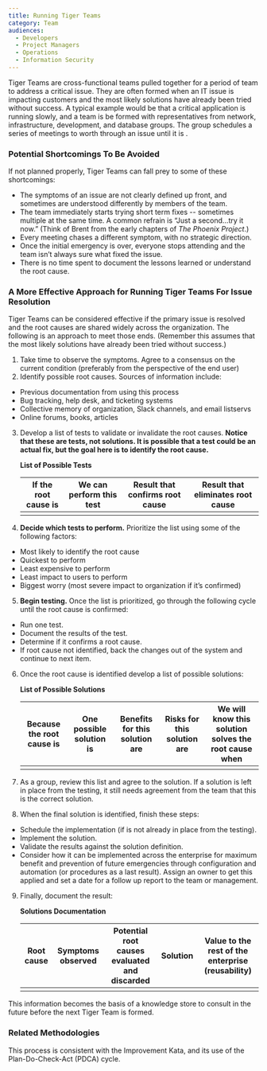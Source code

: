 ```yaml
---
title: Running Tiger Teams
category: Team
audiences:
  - Developers
  - Project Managers
  - Operations
  - Information Security
---
```


Tiger Teams are cross-functional teams pulled together for a period of team to address a critical issue. They are often formed when an IT issue is impacting customers and the most likely solutions have already been tried without success. A typical example would be that a critical application is running slowly, and a team is be formed with representatives from network, infrastructure, development, and database groups.  The group schedules a series of meetings to worth through an issue until it is .

### Potential Shortcomings To Be Avoided ###

If not planned properly, Tiger Teams can fall prey to some of these shortcomings:
* The symptoms of an issue are not clearly defined up front, and sometimes are understood differently by members of the team.
* The team immediately starts trying short term fixes -- sometimes multiple at the same time. A common refrain is “Just a second...try it now.” (Think of Brent from the early chapters of _The Phoenix Project_.)
* Every meeting chases a different symptom, with no strategic direction.
* Once the initial emergency is over, everyone stops attending and the team isn’t always sure what fixed the issue.
* There is no time spent to document the lessons learned or understand the root cause.

### A More Effective Approach for Running Tiger Teams For Issue Resolution ###

Tiger Teams can be considered effective if the primary issue is resolved and the root causes are shared widely across the organization. The following is an approach to meet those ends. (Remember this assumes that the most likely solutions have already been tried without success.)

1. Take time to observe the symptoms. Agree to a consensus on the current condition (preferably from the perspective of the end user)
2. Identify possible root causes. Sources of information include:
  * Previous documentation from using this process
  * Bug tracking, help desk, and ticketing systems
  * Collective memory of organization, Slack channels, and email listservs
  * Online forums, books, articles
3. Develop a list of tests to validate or invalidate the root causes. **Notice that these are tests, not solutions. It is possible that a test could be an actual fix, but the goal here is to identify the root cause.** 

      **List of Possible Tests**

    | If the root cause is | We can perform this test | Result that confirms root cause | Result that eliminates root cause| 
    | ---- | ----- | ----- | ------|
    | | | | 

4. **Decide which tests to perform.** Prioritize the list using some of the following factors:
  * Most likely to identify the root cause
  * Quickest to perform
  * Least expensive to perform
  * Least impact to users to perform
  * Biggest worry (most severe impact to organization if it’s confirmed)

5. **Begin testing.** Once the list is prioritized, go through the following cycle until the root cause is confirmed:
  * Run one test.
  * Document the results of the test.
  * Determine if it confirms a root cause.
  * If root cause not identified, back the changes out of the system and continue to next item.

6. Once the root cause is identified develop a list of possible solutions:

      **List of Possible Solutions**

    | Because the root cause is | One possible solution is | Benefits for this solution are| Risks for this solution are| We will know this solution solves the root cause when |
    | ---- | ----- | ----- | ------| ---- |
    | | | | |

7. As a group, review this list and agree to the solution. If a solution is left in place from the testing, it still needs agreement from the team that this is the correct solution. 

8. When the final solution is identified, finish these steps:
  * Schedule the implementation (if is not already in place from the testing).
  * Implement the solution.
  * Validate the results against the solution definition.
  * Consider how it can be implemented across the enterprise for maximum benefit and prevention of future emergencies through configuration and automation (or procedures as a last result). Assign an owner to get this applied and set a date for a follow up report to the team or management.

9. Finally, document the result:

    **Solutions Documentation**

    | Root cause | Symptoms observed | Potential root causes evaluated and discarded | Solution | Value to the rest of the enterprise (reusability) |
    | ---- | ----- | ----- | ------| ---- |
    | | | | |


This information becomes the basis of a knowledge store to consult in the future before the next Tiger Team is formed.

### Related Methodologies

This process is consistent with the Improvement Kata, and its use of the Plan-Do-Check-Act (PDCA) cycle.







